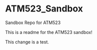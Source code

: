 # ATM523_Sandbox
Sandbox Repo for ATM523

This is a readme for the ATM523 sandbox!

This change is a test.
